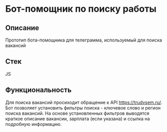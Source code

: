 # Бот-помощник по поиску работы

## Описание

Прототип бота-помощника для телеграмма, используемый для поиска вакансий

## Стек
JS

## Функциональность
Для поиска вакансий просиходит обращение к API https://trudvsem.ru/. Бот позволяет установить фильтры поиска - ключевое слово и регион поиска вакансий. На основе установленных фильтров выводятся краткое описание вакансии, зарплата (если указана) и ссылка на подробную информацию.
